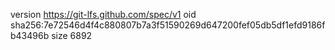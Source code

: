 version https://git-lfs.github.com/spec/v1
oid sha256:7e72546d4f4c880807b7a3f51590269d647200fef05db5df1efd9186fb43496b
size 6892
